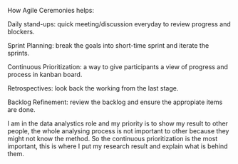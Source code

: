 How Agile Ceremonies helps:

Daily stand-ups: quick meeting/discussion everyday to review progress and blockers.

Sprint Planning: break the goals into short-time sprint and iterate the sprints. 

Continuous Prioritization: a way to give participants a view of progress and process in kanban board.

Retrospectives: look back the working from the last stage. 

Backlog Refinement: review the backlog and ensure the appropiate items are done.

I am in the data analystics role and my priority is to show my result to other people, the whole analysing process is not important to other because they might not know the method. So the continuous prioritization is the most important, this is where I put my research result and explain what is behind them. 


